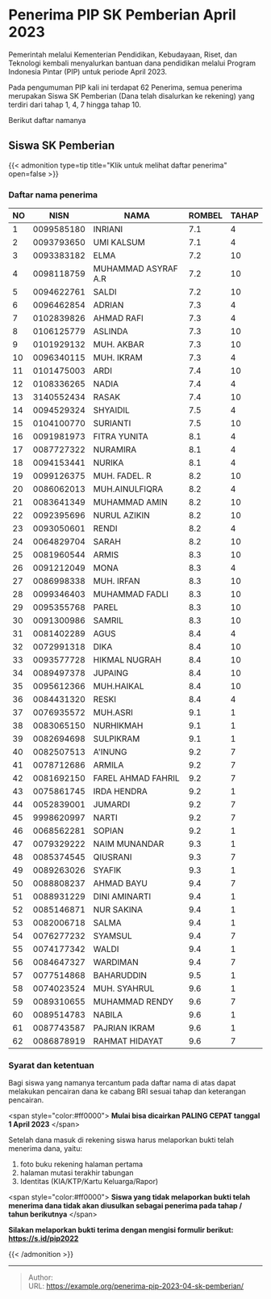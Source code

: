# Penerima PIP SK Pemberian April 2023


Pemerintah melalui Kementerian Pendidikan, Kebudayaan, Riset, dan Teknologi kembali menyalurkan bantuan dana pendidikan melalui Program Indonesia Pintar (PIP) untuk periode April 2023.

Pada pengumuman PIP kali ini terdapat 62 Penerima, semua penerima merupakan Siswa SK Pemberian (Dana telah disalurkan ke rekening) yang terdiri dari tahap 1, 4, 7 hingga tahap 10.

Berikut daftar namanya

## Siswa SK Pemberian

{{&lt; admonition type=tip title=&#34;Klik untuk melihat daftar penerima&#34; open=false &gt;}}

### Daftar nama penerima

| NO  | NISN       | NAMA                | ROMBEL | TAHAP |
| --- | ---------- | ------------------- | ------ | ----- |
| 1   | 0099585180 | INRIANI             | 7.1    | 4     |
| 2   | 0093793650 | UMI KALSUM          | 7.1    | 4     |
| 3   | 0093383182 | ELMA                | 7.2    | 10    |
| 4   | 0098118759 | MUHAMMAD ASYRAF A.R | 7.2    | 10    |
| 5   | 0094622761 | SALDI               | 7.2    | 10    |
| 6   | 0096462854 | ADRIAN              | 7.3    | 4     |
| 7   | 0102839826 | AHMAD RAFI          | 7.3    | 4     |
| 8   | 0106125779 | ASLINDA             | 7.3    | 10    |
| 9   | 0101929132 | MUH. AKBAR          | 7.3    | 10    |
| 10  | 0096340115 | MUH. IKRAM          | 7.3    | 4     |
| 11  | 0101475003 | ARDI                | 7.4    | 10    |
| 12  | 0108336265 | NADIA               | 7.4    | 4     |
| 13  | 3140552434 | RASAK               | 7.4    | 10    |
| 14  | 0094529324 | SHYAIDIL            | 7.5    | 4     |
| 15  | 0104100770 | SURIANTI            | 7.5    | 10    |
| 16  | 0091981973 | FITRA YUNITA        | 8.1    | 4     |
| 17  | 0087727322 | NURAMIRA            | 8.1    | 4     |
| 18  | 0094153441 | NURIKA              | 8.1    | 4     |
| 19  | 0099126375 | MUH. FADEL. R       | 8.2    | 10    |
| 20  | 0086062013 | MUH.AINULFIQRA      | 8.2    | 4     |
| 21  | 0083641349 | MUHAMMAD AMIN       | 8.2    | 10    |
| 22  | 0092395696 | NURUL AZIKIN        | 8.2    | 10    |
| 23  | 0093050601 | RENDI               | 8.2    | 4     |
| 24  | 0064829704 | SARAH               | 8.2    | 10    |
| 25  | 0081960544 | ARMIS               | 8.3    | 10    |
| 26  | 0091212049 | MONA                | 8.3    | 4     |
| 27  | 0086998338 | MUH. IRFAN          | 8.3    | 10    |
| 28  | 0099346403 | MUHAMMAD FADLI      | 8.3    | 10    |
| 29  | 0095355768 | PAREL               | 8.3    | 10    |
| 30  | 0091300986 | SAMRIL              | 8.3    | 10    |
| 31  | 0081402289 | AGUS                | 8.4    | 4     |
| 32  | 0072991318 | DIKA                | 8.4    | 10    |
| 33  | 0093577728 | HIKMAL NUGRAH       | 8.4    | 10    |
| 34  | 0089497378 | JUPAING             | 8.4    | 10    |
| 35  | 0095612366 | MUH.HAIKAL          | 8.4    | 10    |
| 36  | 0084431320 | RESKI               | 8.4    | 4     |
| 37  | 0076935572 | MUH.ASRI            | 9.1    | 1     |
| 38  | 0083065150 | NURHIKMAH           | 9.1    | 1     |
| 39  | 0082694698 | SULPIKRAM           | 9.1    | 1     |
| 40  | 0082507513 | A&#39;INUNG             | 9.2    | 7     |
| 41  | 0078712686 | ARMILA              | 9.2    | 7     |
| 42  | 0081692150 | FAREL AHMAD FAHRIL  | 9.2    | 7     |
| 43  | 0075861745 | IRDA HENDRA         | 9.2    | 1     |
| 44  | 0052839001 | JUMARDI             | 9.2    | 7     |
| 45  | 9998620997 | NARTI               | 9.2    | 7     |
| 46  | 0068562281 | SOPIAN              | 9.2    | 1     |
| 47  | 0079329222 | NAIM MUNANDAR       | 9.3    | 1     |
| 48  | 0085374545 | QIUSRANI            | 9.3    | 7     |
| 49  | 0089263026 | SYAFIK              | 9.3    | 1     |
| 50  | 0088808237 | AHMAD BAYU          | 9.4    | 7     |
| 51  | 0088931229 | DINI AMINARTI       | 9.4    | 1     |
| 52  | 0085146871 | NUR SAKINA          | 9.4    | 1     |
| 53  | 0082006718 | SALMA               | 9.4    | 1     |
| 54  | 0076277232 | SYAMSUL             | 9.4    | 7     |
| 55  | 0074177342 | WALDI               | 9.4    | 1     |
| 56  | 0084647327 | WARDIMAN            | 9.4    | 7     |
| 57  | 0077514868 | BAHARUDDIN          | 9.5    | 1     |
| 58  | 0074023524 | MUH. SYAHRUL        | 9.6    | 1     |
| 59  | 0089310655 | MUHAMMAD RENDY      | 9.6    | 7     |
| 60  | 0089514783 | NABILA              | 9.6    | 1     |
| 61  | 0087743587 | PAJRIAN IKRAM       | 9.6    | 1     |
| 62  | 0086878919 | RAHMAT HIDAYAT      | 9.6    | 7     |

### Syarat dan ketentuan

Bagi siswa yang namanya tercantum pada daftar nama di atas dapat melakukan pencairan dana ke cabang BRI sesuai tahap dan keterangan pencairan.

&lt;span style=&#34;color:#ff0000&#34;&gt; **Mulai bisa dicairkan PALING CEPAT tanggal 1 April 2023** &lt;/span&gt;

Setelah dana masuk di rekening siswa harus melaporkan bukti telah menerima dana, yaitu:

1. foto buku rekening halaman pertama
2. halaman mutasi terakhir tabungan
3. Identitas (KIA/KTP/Kartu Keluarga/Rapor)

&lt;span style=&#34;color:#ff0000&#34;&gt; **Siswa yang tidak melaporkan bukti telah menerima dana tidak akan diusulkan sebagai penerima pada tahap / tahun berikutnya** &lt;/span&gt;

**Silakan melaporkan bukti terima dengan mengisi formulir berikut: https://s.id/pip2022**

{{&lt; /admonition &gt;}}


---

> Author:   
> URL: https://example.org/penerima-pip-2023-04-sk-pemberian/  


